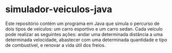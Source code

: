 # simulador-veiculos-java
Este repositório contém um programa em Java que simula o percurso de dois tipos de veículos: um carro esportivo e um carro sedan. Cada veículo pode realizar as seguintes ações: andar uma determinada distância a uma determinada velocidade, abastecer com uma determinada quantidade e tipo de combustível, e renovar a vida útil dos freios.
